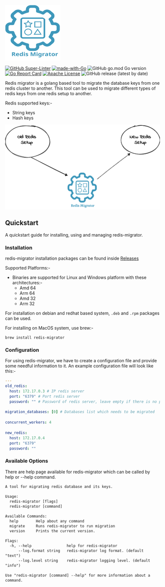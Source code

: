 <p align="left">
  <img src="./img/logo.svg" height="180" width="180">
</p>

[![GitHub Super-Linter](https://github.com/opstree/redis-migration/workflows/CI%20Pipeline/badge.svg)](https://github.com/opstree/redis-migration)
[![made-with-Go](https://img.shields.io/badge/Made%20with-Go-1f425f.svg)](http://golang.org)
![GitHub go.mod Go version](https://img.shields.io/github/go-mod/go-version/opstree/redis-migration)
[![Go Report Card](https://goreportcard.com/badge/github.com/opstree/redis-migration)](https://goreportcard.com/report/github.com/opstree/redis-migration)
[![Apache License](https://img.shields.io/badge/License-Apache%202.0-blue.svg)](LICENSE)
![GitHub release (latest by date)](https://img.shields.io/github/v/release/opstree/redis-migration)

Redis migrator is a golang based tool to migrate the database keys from one redis cluster to another. This tool can be used to migrate different types of redis keys from one redis setup to another.

Redis supported keys:-

- String keys
- Hash keys

![](img/architecture.png)

## Quickstart

A quickstart guide for installing, using and managing redis-migrator.

### Installation

redis-migrator installation packages can be found inside [Releases](https://github.com/opstree/redis-migration/releases)

Supported Platforms:-

- Binaries are supported for Linux and Windows platform with these architectures:-
  - Amd 64
  - Arm 64
  - Amd 32
  - Arm 32

For installation on debian and redhat based system, `.deb` and `.rpm` packages can be used.

For installing on MacOS system, use brew:-

```shell
brew install redis-migrator
```

### Configuration

For using redis-migrator, we have to create a configuration file and provide some needful information to it. An example configuration file will look like this:-

```yaml
---
old_redis:
  host: 172.17.0.3 # IP redis server
  port: "6379" # Port redis server
  password: "" # Password of redis server, leave empty if there is no password

migration_databases: [0] # Databases list which needs to be migrated

concurrent_workers: 4

new_redis:
  host: 172.17.0.4
  port: "6379"
  password: ""
```

### Available Options

There are help page available for redis-migrator which can be called by help or --help command.

```shell
A tool for migrating redis database and its keys.

Usage:
  redis-migrator [flags]
  redis-migrator [command]

Available Commands:
  help        Help about any command
  migrate     Runs redis-migrator to run migration
  version     Prints the current version.

Flags:
  -h, --help                help for redis-migrator
      --log.format string   redis-migrator log format. (default "text")
      --log.level string    redis-migrator logging level. (default "info")

Use "redis-migrator [command] --help" for more information about a command.
```
